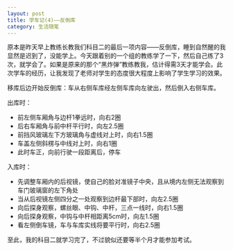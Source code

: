 ```yaml
---
layout: post
title: 学车记(4)——反倒库
category: 生活随笔
---
```


原本是昨天早上教练长教我们科目二的最后一项内容——反倒库，睡到自然醒的我显然是迟到了，没能学上。今天跟着别的一个组的教练学了一下，然后自己练了3次，就学会了。如果是原来的那个“黑炸弹”教练教我，估计得需3天才能学会。此次学车的经历，让我发现了老师对学生的态度很大程度上影响了学生学习的效果。

移库后边开始反倒库：车从右侧车库经左侧车库向左驶出，然后倒入右侧车库。

出库时：
	
  * 前左侧车厢角与边杆1拳远时，向右2圈
  * 后右车厢角与前中杆平行时，向左2.5圈
  * 前挡风玻璃左下方玻璃角与虚线对上时，向右1.5圈
  * 车盖左侧斜楞与中线对上时，向右1圈
  * 此时车正，向前行驶一段距离后，停车

入库时：
	
  * 先调整车厢内的后视镜，使自己的脸对准镜子中央，且从境内左侧无法观察到车门玻璃窗的左下角处
  * 当从后视镜左侧四分之一处观察到边杆最下部时，向左2.5圈
  * 向后探身观察，螺丝眼、中钩、中杆，三点一线时，向右1.5圈
  * 向后探身观察，中钩与中杆相距离5cm时，向左1.5圈
  * 看左侧倒车镜，车与车库实线将要平行时，向右2.5圈

至此，我的科目二就学习完了，不过貌似还要等半个月才能参加考试。
